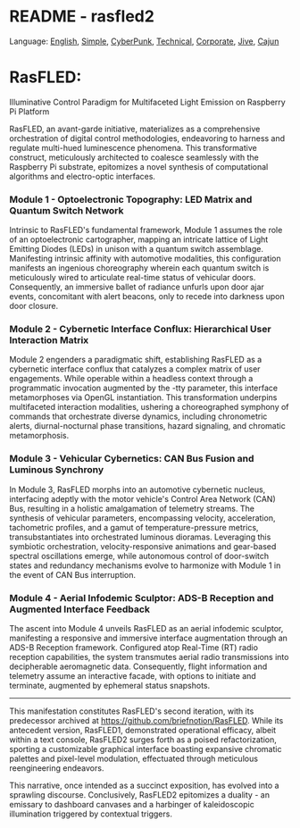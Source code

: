 # README - rasfled2

Language: [English](https://github.com/briefnotion/rasfled2/blob/main/README.md), [Simple](https://github.com/briefnotion/rasfled2/blob/main/README.simple.md), [CyberPunk](https://github.com/briefnotion/rasfled2/blob/main/README.cyberpunk.md), [Technical](https://github.com/briefnotion/rasfled2/blob/main/README.technical.md), [Corporate](https://github.com/briefnotion/rasfled2/blob/main/README.corporate%20language.md), [Jive](https://github.com/briefnotion/rasfled2/blob/main/README.jive.md), [Cajun](https://github.com/briefnotion/rasfled2/blob/main/README.cajun.md)

# RasFLED: 
Illuminative Control Paradigm for Multifaceted Light Emission on Raspberry Pi Platform

RasFLED, an avant-garde initiative, materializes as a comprehensive orchestration of digital control methodologies, endeavoring to harness and regulate multi-hued luminescence phenomena. This transformative construct, meticulously architected to coalesce seamlessly with the Raspberry Pi substrate, epitomizes a novel synthesis of computational algorithms and electro-optic interfaces.

### Module 1 - Optoelectronic Topography: LED Matrix and Quantum Switch Network
Intrinsic to RasFLED's fundamental framework, Module 1 assumes the role of an optoelectronic cartographer, mapping an intricate lattice of Light Emitting Diodes (LEDs) in unison with a quantum switch assemblage. Manifesting intrinsic affinity with automotive modalities, this configuration manifests an ingenious choreography wherein each quantum switch is meticulously wired to articulate real-time status of vehicular doors. Consequently, an immersive ballet of radiance unfurls upon door ajar events, concomitant with alert beacons, only to recede into darkness upon door closure.

### Module 2 - Cybernetic Interface Conflux: Hierarchical User Interaction Matrix
Module 2 engenders a paradigmatic shift, establishing RasFLED as a cybernetic interface conflux that catalyzes a complex matrix of user engagements. While operable within a headless context through a programmatic invocation augmented by the -tty parameter, this interface metamorphoses via OpenGL instantiation. This transformation underpins multifaceted interaction modalities, ushering a choreographed symphony of commands that orchestrate diverse dynamics, including chronometric alerts, diurnal-nocturnal phase transitions, hazard signaling, and chromatic metamorphosis.

### Module 3 - Vehicular Cybernetics: CAN Bus Fusion and Luminous Synchrony
In Module 3, RasFLED morphs into an automotive cybernetic nucleus, interfacing adeptly with the motor vehicle's Control Area Network (CAN) Bus, resulting in a holistic amalgamation of telemetry streams. The synthesis of vehicular parameters, encompassing velocity, acceleration, tachometric profiles, and a gamut of temperature-pressure metrics, transubstantiates into orchestrated luminous dioramas. Leveraging this symbiotic orchestration, velocity-responsive animations and gear-based spectral oscillations emerge, while autonomous control of door-switch states and redundancy mechanisms evolve to harmonize with Module 1 in the event of CAN Bus interruption.

### Module 4 - Aerial Infodemic Sculptor: ADS-B Reception and Augmented Interface Feedback
The ascent into Module 4 unveils RasFLED as an aerial infodemic sculptor, manifesting a responsive and immersive interface augmentation through an ADS-B Reception framework. Configured atop Real-Time (RT) radio reception capabilities, the system transmutes aerial radio transmissions into decipherable aeromagnetic data. Consequently, flight information and telemetry assume an interactive facade, with options to initiate and terminate, augmented by ephemeral status snapshots.

***

This manifestation constitutes RasFLED's second iteration, with its predecessor archived at https://github.com/briefnotion/RasFLED. While its antecedent version, RasFLED1, demonstrated operational efficacy, albeit within a text console, RasFLED2 surges forth as a poised refactorization, sporting a customizable graphical interface boasting expansive chromatic palettes and pixel-level modulation, effectuated through meticulous reengineering endeavors.

This narrative, once intended as a succinct exposition, has evolved into a sprawling discourse. Conclusively, RasFLED2 epitomizes a duality - an emissary to dashboard canvases and a harbinger of kaleidoscopic illumination triggered by contextual triggers.